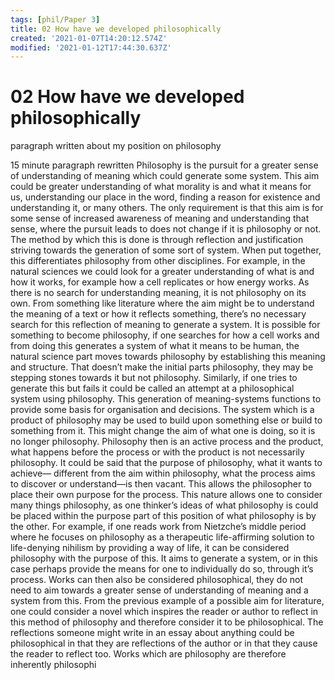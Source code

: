 ```yaml
---
tags: [phil/Paper 3]
title: 02 How have we developed philosophically
created: '2021-01-07T14:20:12.574Z'
modified: '2021-01-12T17:44:30.637Z'
---
```


# 02 How have we developed philosophically
paragraph written about my position on philosophy

15 minute paragraph rewritten
Philosophy is the pursuit for a greater sense of understanding of meaning
which could generate some system. This aim could be greater understanding of
what morality is and what it means for us, understanding our place in the word,
finding a reason for existence and understanding it, or many others. The only
requirement is that this aim is for some sense of increased awareness of
meaning and understanding that sense, where the pursuit leads to does not
change if it is philosophy or not. The method by which this is done is through
reflection and justification striving towards the generation of some sort of
system.
When put together, this differentiates philosophy from other disciplines. For
example, in the natural sciences we could look for a greater understanding of
what is and how it works, for example how a cell replicates or how energy
works. As there is no search for understanding meaning, it is not philosophy on
its own. From something like literature where the aim might be to understand
the meaning of a text or how it reflects something, there’s no necessary search
for this reflection of meaning to generate a system.
It is possible for something to become philosophy, if one searches for how a
cell works and from doing this generates a system of what it means to be
human, the natural science part moves towards philosophy by establishing this
meaning and structure. That doesn’t make the initial parts philosophy, they
may be stepping stones towards it but not philosophy. Similarly, if one tries to
generate this but fails it could be called an attempt at a philosophical system
using philosophy.
This generation of meaning-systems functions to provide some basis for
organisation and decisions. The system which is a product of philosophy may
be used to build upon something else or build to something from it. This might
change the aim of what one is doing, so it is no longer philosophy. Philosophy
then is an active process and the product, what happens before the process or
with the product is not necessarily philosophy.
It could be said that the purpose of philosophy, what it wants to achieve—
different from the aim within philosophy, what the process aims to discover or
understand—is then vacant. This allows the philosopher to place their own
purpose for the process. This nature allows one to consider many things
philosophy, as one thinker’s ideas of what philosophy is could be placed within
the purpose part of this position of what philosophy is by the other. For
example, if one reads work from Nietzche’s middle period where he focuses on
philosophy as a therapeutic life-affirming solution to life-denying nihilism by
providing a way of life, it can be considered philosophy with the purpose of this.
It aims to generate a system, or in this case perhaps provide the means for one
to individually do so, through it’s process. Works can then also be considered philosophical, they do not need to aim
towards a greater sense of understanding of meaning and a system from this.
From the previous example of a possible aim for literature, one could consider a
novel which inspires the reader or author to reflect in this method of philosophy
and therefore consider it to be philosophical. The reflections someone might
write in an essay about anything could be philosophical in that they are
reflections of the author or in that they cause the reader to reflect too. Works
which are philosophy are therefore inherently philosophi

